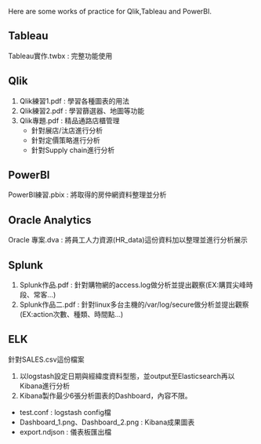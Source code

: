 Here are some works of practice for Qlik,Tableau and PowerBI.

## Tableau
Tableau實作.twbx : 完整功能使用

## Qlik
1. Qlik練習1.pdf : 學習各種圖表的用法
2. Qlik練習2.pdf : 學習篩選器、地圖等功能
3. Qlik專題.pdf : 精品通路店櫃管理
   - 針對展店/汰店進行分析
   - 針對定價策略進行分析
   - 針對Supply chain進行分析

## PowerBI
PowerBI練習.pbix : 將取得的房仲網資料整理並分析

## Oracle Analytics
Oracle 專案.dva : 將員工人力資源(HR_data)這份資料加以整理並進行分析展示

## Splunk
1. Splunk作品.pdf : 針對購物網的access.log做分析並提出觀察(EX:購買尖峰時段、常客...)
2. Splunk作品二.pdf : 針對linux多台主機的/var/log/secure做分析並提出觀察(EX:action次數、種類、時間點...)

## ELK
針對SALES.csv這份檔案
1. 以logstash設定日期與經緯度資料型態，並output至Elasticsearch再以Kibana進行分析
2. Kibana製作最少6張分析圖表的Dashboard，內容不限。

- test.conf : logstash config檔
- Dashboard_1.png、Dashboard_2.png : Kibana成果圖表
- export.ndjson : 儀表板匯出檔

